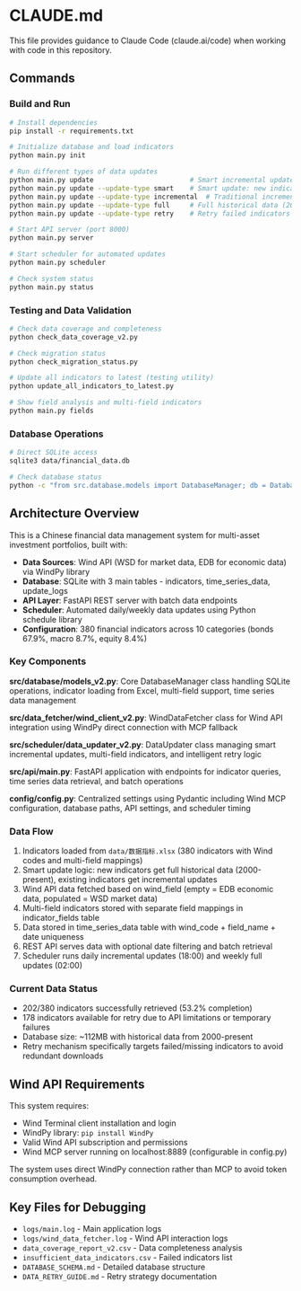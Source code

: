 # CLAUDE.md

This file provides guidance to Claude Code (claude.ai/code) when working with code in this repository.

## Commands

### Build and Run
```bash
# Install dependencies
pip install -r requirements.txt

# Initialize database and load indicators
python main.py init

# Run different types of data updates
python main.py update                        # Smart incremental update (default - recommended)
python main.py update --update-type smart    # Smart update: new indicators get full data, existing get incremental
python main.py update --update-type incremental  # Traditional incremental update
python main.py update --update-type full     # Full historical data (2000-present)
python main.py update --update-type retry    # Retry failed indicators only

# Start API server (port 8000)
python main.py server

# Start scheduler for automated updates
python main.py scheduler

# Check system status
python main.py status
```

### Testing and Data Validation
```bash
# Check data coverage and completeness
python check_data_coverage_v2.py

# Check migration status
python check_migration_status.py

# Update all indicators to latest (testing utility)
python update_all_indicators_to_latest.py

# Show field analysis and multi-field indicators
python main.py fields
```

### Database Operations
```bash
# Direct SQLite access
sqlite3 data/financial_data.db

# Check database status
python -c "from src.database.models import DatabaseManager; db = DatabaseManager(); print('Database OK')"
```

## Architecture Overview

This is a Chinese financial data management system for multi-asset investment portfolios, built with:

- **Data Sources**: Wind API (WSD for market data, EDB for economic data) via WindPy library
- **Database**: SQLite with 3 main tables - indicators, time_series_data, update_logs
- **API Layer**: FastAPI REST server with batch data endpoints
- **Scheduler**: Automated daily/weekly data updates using Python schedule library
- **Configuration**: 380 financial indicators across 10 categories (bonds 67.9%, macro 8.7%, equity 8.4%)

### Key Components

**src/database/models_v2.py**: Core DatabaseManager class handling SQLite operations, indicator loading from Excel, multi-field support, time series data management

**src/data_fetcher/wind_client_v2.py**: WindDataFetcher class for Wind API integration using WindPy direct connection with MCP fallback

**src/scheduler/data_updater_v2.py**: DataUpdater class managing smart incremental updates, multi-field indicators, and intelligent retry logic

**src/api/main.py**: FastAPI application with endpoints for indicator queries, time series data retrieval, and batch operations

**config/config.py**: Centralized settings using Pydantic including Wind MCP configuration, database paths, API settings, and scheduler timing

### Data Flow
1. Indicators loaded from `data/数据指标.xlsx` (380 indicators with Wind codes and multi-field mappings)
2. Smart update logic: new indicators get full historical data (2000-present), existing indicators get incremental updates
3. Wind API data fetched based on wind_field (empty = EDB economic data, populated = WSD market data)
4. Multi-field indicators stored with separate field mappings in indicator_fields table
5. Data stored in time_series_data table with wind_code + field_name + date uniqueness
6. REST API serves data with optional date filtering and batch retrieval
7. Scheduler runs daily incremental updates (18:00) and weekly full updates (02:00)

### Current Data Status
- 202/380 indicators successfully retrieved (53.2% completion)
- 178 indicators available for retry due to API limitations or temporary failures
- Database size: ~112MB with historical data from 2000-present
- Retry mechanism specifically targets failed/missing indicators to avoid redundant downloads

## Wind API Requirements

This system requires:
- Wind Terminal client installation and login
- WindPy library: `pip install WindPy`
- Valid Wind API subscription and permissions
- Wind MCP server running on localhost:8889 (configurable in config.py)

The system uses direct WindPy connection rather than MCP to avoid token consumption overhead.

## Key Files for Debugging

- `logs/main.log` - Main application logs
- `logs/wind_data_fetcher.log` - Wind API interaction logs  
- `data_coverage_report_v2.csv` - Data completeness analysis
- `insufficient_data_indicators.csv` - Failed indicators list
- `DATABASE_SCHEMA.md` - Detailed database structure
- `DATA_RETRY_GUIDE.md` - Retry strategy documentation